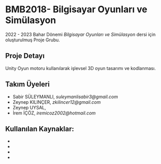 # BMB2018- Bilgisayar Oyunları ve Simülasyon

2022 - 2023 Bahar Dönemi _Bilgisayar Oyunları ve Simülasyon_ dersi için oluşturulmuş Proje Grubu.

## **Proje Detayı**

Unity Oyun motoru kullanılarak işlevsel 3D oyun tasarımı ve kodlanması.


## Takım Üyeleri
- Sabir SÜLEYMANLI,   _suleymanlisabir3@gmail.com_
- Zeynep KILINÇER,   _zkilincer12@gmail.com_
- Zeynep UYSAL, 
- İrem İÇÖZ, _iremicoz2002@hotmail.com_


## Kullanılan Kaynaklar:
-
-
-
-
